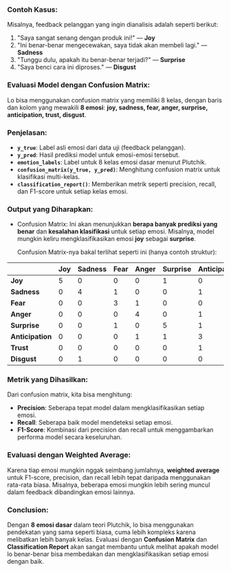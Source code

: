 ### Contoh Kasus:

Misalnya, feedback pelanggan yang ingin dianalisis adalah seperti berikut:

1. "Saya sangat senang dengan produk ini!" — **Joy**
2. "Ini benar-benar mengecewakan, saya tidak akan membeli lagi." — **Sadness**
3. "Tunggu dulu, apakah itu benar-benar terjadi?" — **Surprise**
4. "Saya benci cara ini diproses." — **Disgust**

### Evaluasi Model dengan Confusion Matrix:

Lo bisa menggunakan confusion matrix yang memiliki 8 kelas, dengan baris dan kolom yang mewakili **8 emosi**: **joy, sadness, fear, anger, surprise, anticipation, trust, disgust**.


### Penjelasan:

* **`y_true`**: Label asli emosi dari data uji (feedback pelanggan).
* **`y_pred`**: Hasil prediksi model untuk emosi-emosi tersebut.
* **`emotion_labels`**: Label untuk 8 kelas emosi dasar menurut Plutchik.
* **`confusion_matrix(y_true, y_pred)`**: Menghitung confusion matrix untuk klasifikasi multi-kelas.
* **`classification_report()`**: Memberikan metrik seperti precision, recall, dan F1-score untuk setiap kelas emosi.

### Output yang Diharapkan:

* Confusion Matrix: Ini akan menunjukkan **berapa banyak prediksi yang benar** dan **kesalahan klasifikasi** untuk setiap emosi. Misalnya, model mungkin keliru mengklasifikasikan emosi **joy** sebagai **surprise**.

  Confusion Matrix-nya bakal terlihat seperti ini (hanya contoh struktur):

|                  | Joy | Sadness | Fear | Anger | Surprise | Anticipation | Trust | Disgust |
| ---------------- | --- | ------- | ---- | ----- | -------- | ------------ | ----- | ------- |
| **Joy**          | 5   | 0       | 0    | 0     | 1        | 0            | 0     | 0       |
| **Sadness**      | 0   | 4       | 1    | 0     | 0        | 1            | 0     | 0       |
| **Fear**         | 0   | 0       | 3    | 1     | 0        | 0            | 1     | 0       |
| **Anger**        | 0   | 0       | 0    | 4     | 0        | 1            | 0     | 0       |
| **Surprise**     | 0   | 0       | 1    | 0     | 5        | 1            | 0     | 0       |
| **Anticipation** | 0   | 0       | 0    | 1     | 1        | 3            | 0     | 0       |
| **Trust**        | 0   | 0       | 0    | 0     | 0        | 1            | 4     | 0       |
| **Disgust**      | 0   | 1       | 0    | 0     | 0        | 0            | 0     | 5       |

### Metrik yang Dihasilkan:

Dari confusion matrix, kita bisa menghitung:

* **Precision**: Seberapa tepat model dalam mengklasifikasikan setiap emosi.
* **Recall**: Seberapa baik model mendeteksi setiap emosi.
* **F1-Score**: Kombinasi dari precision dan recall untuk menggambarkan performa model secara keseluruhan.

### Evaluasi dengan **Weighted Average**:

Karena tiap emosi mungkin nggak seimbang jumlahnya, **weighted average** untuk F1-score, precision, dan recall lebih tepat daripada menggunakan rata-rata biasa. Misalnya, beberapa emosi mungkin lebih sering muncul dalam feedback dibandingkan emosi lainnya.

### Conclusion:

Dengan **8 emosi dasar** dalam teori Plutchik, lo bisa menggunakan pendekatan yang sama seperti biasa, cuma lebih kompleks karena melibatkan lebih banyak kelas. Evaluasi dengan **Confusion Matrix** dan **Classification Report** akan sangat membantu untuk melihat apakah model lo benar-benar bisa membedakan dan mengklasifikasikan setiap emosi dengan baik.
